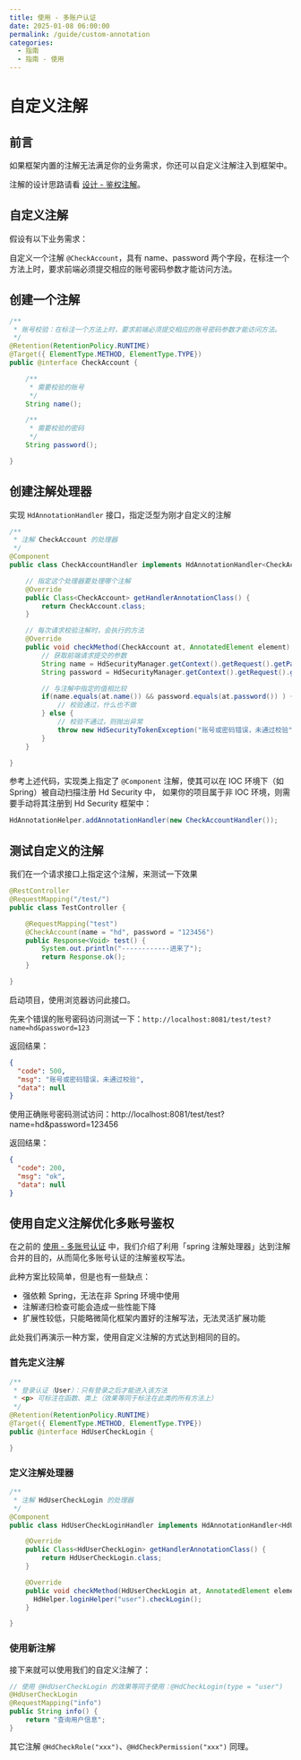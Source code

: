 ```yaml
---
title: 使用 - 多账户认证
date: 2025-01-08 06:00:00
permalink: /guide/custom-annotation
categories:
  - 指南
  - 指南 - 使用
---
```



# 自定义注解

## 前言

如果框架内置的注解无法满足你的业务需求，你还可以自定义注解注入到框架中。

注解的设计思路请看 [设计 - 鉴权注解](/design/auth-annotation)。

## 自定义注解

假设有以下业务需求：

自定义一个注解 `@CheckAccount`，具有 name、password 两个字段，在标注一个方法上时，要求前端必须提交相应的账号密码参数才能访问方法。

## 创建一个注解

```java
/**
 * 账号校验：在标注一个方法上时，要求前端必须提交相应的账号密码参数才能访问方法。
 */
@Retention(RetentionPolicy.RUNTIME)
@Target({ ElementType.METHOD, ElementType.TYPE})
public @interface CheckAccount {

    /**
     * 需要校验的账号
     */
    String name();

    /**
     * 需要校验的密码
     */
    String password();

}
```

## 创建注解处理器

实现 `HdAnnotationHandler` 接口，指定泛型为刚才自定义的注解

```java
/**
 * 注解 CheckAccount 的处理器
 */
@Component
public class CheckAccountHandler implements HdAnnotationHandler<CheckAccount> {

    // 指定这个处理器要处理哪个注解
    @Override
    public Class<CheckAccount> getHandlerAnnotationClass() {
        return CheckAccount.class;
    }

    // 每次请求校验注解时，会执行的方法
    @Override
    public void checkMethod(CheckAccount at, AnnotatedElement element) {
        // 获取前端请求提交的参数
        String name = HdSecurityManager.getContext().getRequest().getParam("name");
        String password = HdSecurityManager.getContext().getRequest().getParam("password");

        // 与注解中指定的值相比较
        if(name.equals(at.name()) && password.equals(at.password()) ) {
            // 校验通过，什么也不做
        } else {
            // 校验不通过，则抛出异常
            throw new HdSecurityTokenException("账号或密码错误，未通过校验");
        }
    }

}
```

参考上述代码，实现类上指定了 `@Component` 注解，使其可以在 IOC 环境下（如 Spring）被自动扫描注册 Hd Security 中， 如果你的项目属于非 IOC 环境，则需要手动将其注册到 Hd Security 框架中：

```java
HdAnnotationHelper.addAnnotationHandler(new CheckAccountHandler());
```

## 测试自定义的注解

我们在一个请求接口上指定这个注解，来测试一下效果

```java
@RestController
@RequestMapping("/test/")
public class TestController {

    @RequestMapping("test")
    @CheckAccount(name = "hd", password = "123456")
    public Response<Void> test() {
        System.out.println("------------进来了");
        return Response.ok();
    }

}
```

启动项目，使用浏览器访问此接口。

先来个错误的账号密码访问测试一下：`http://localhost:8081/test/test?name=hd&password=123`

返回结果：

```json
{
  "code": 500,
  "msg": "账号或密码错误，未通过校验",
  "data": null
}
```

使用正确账号密码测试访问：http://localhost:8081/test/test?name=hd&password=123456

返回结果：

```json
{
  "code": 200,
  "msg": "ok",
  "data": null
}
```

## 使用自定义注解优化多账号鉴权

在之前的 [使用 - 多账号认证](/guide/account-type) 中，我们介绍了利用「spring 注解处理器」达到注解合并的目的，从而简化多账号认证的注解鉴权写法。

此种方案比较简单，但是也有一些缺点：

- 强依赖 Spring，无法在非 Spring 环境中使用
- 注解递归检查可能会造成一些性能下降
- 扩展性较低，只能略微简化框架内置好的注解写法，无法灵活扩展功能

此处我们再演示一种方案，使用自定义注解的方式达到相同的目的。

### 首先定义注解

```java
/**
 * 登录认证（User）：只有登录之后才能进入该方法
 * <p> 可标注在函数、类上（效果等同于标注在此类的所有方法上）
 */
@Retention(RetentionPolicy.RUNTIME)
@Target({ ElementType.METHOD, ElementType.TYPE})
public @interface HdUserCheckLogin {

}
```

### 定义注解处理器

```java
/**
 * 注解 HdUserCheckLogin 的处理器
 */
@Component
public class HdUserCheckLoginHandler implements HdAnnotationHandler<HdUserCheckLogin> {

    @Override
    public Class<HdUserCheckLogin> getHandlerAnnotationClass() {
        return HdUserCheckLogin.class;
    }

    @Override
    public void checkMethod(HdUserCheckLogin at, AnnotatedElement element) {
      HdHelper.loginHelper("user").checkLogin();
    }

}
```

### 使用新注解

接下来就可以使用我们的自定义注解了：

```java
// 使用 @HdUserCheckLogin 的效果等同于使用：@HdCheckLogin(type = "user")
@HdUserCheckLogin
@RequestMapping("info")
public String info() {
    return "查询用户信息";
}
```

其它注解 `@HdCheckRole("xxx")`、`@HdCheckPermission("xxx")` 同理。
